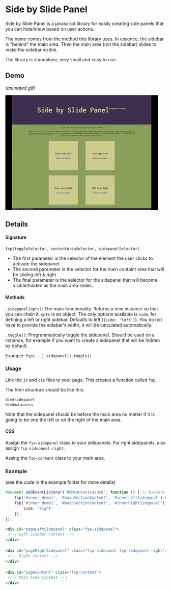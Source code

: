 # Side by Slide Panel

Side by Slide Panel is a javascript library for easily creating side panels that you can hide/show based on user actions.

The name comes from the method this library uses. In essence, the sidebar is "behind" the main area. Then the main area (not the sidebar) slides to make the sidebar visible.
 
The library is standalone, very small and easy to use.

## Demo
_(animated gif)_

![demo](./images/sidebyslide-demo.gif)

## Details

#### Signature

`fsp(toggleSelector, contentAreaSelector, sidepanelSelector)`

* The first parameter is the selector of the element the user clicks to activate the sidepanel.
* The second parameter is the selector for the main containt area that will be sliding left & right
* The final parameter is the selector for the sidepanel that will become visible/hidden as the main area slides.

#### Methods

`.sidepanel(opts)`: The main functionality. Returns a new instance so that you can chain it. `opts` is an object. The only options available is `side`, for defining a left or right sidebar. Defaults to left (`{side: 'left'}`). You do not have to provide the sidebar's width, it will be calculated automatically.

`.toggle()`: Programmatically toggle the sidepanel. Should be used on a instance, for example if you want to create a sidepanel that will be hidden by default. 

Example: `fsp(...).sidepanel().toggle()`

### Usage

Link the `js` and `css` files to your page. This creates a function called `fsp`.

The html structure should be like this:

```
div#sidepanel
div#mainarea
```

Note that the sidepanel should be before the main area no matter if it is going to be one the left or on the right of the main area.

#### CSS

Assign the `fsp-sidepanel` class to your sidepanels. For right sidepanels, also assign `fsp-sidepanel-right`.

Assing the `fsp-content` class to your main area.

### Example
(see the code in the example folder for more details)

```javascript
document.addEventListener('DOMContentLoaded', function () { // Execute after DOM as loaded
    fsp('#inner_demo1', '#mainSectionContent', '#innerLeftSidepanel').sidepanel({});
    fsp('#inner_demo2', '#mainSectionContent', '#innerRightSidepanel').sidepanel({
        side: 'right'
    });
});
```

```html
<div id="pageLeftSidepanel" class="fsp-sidepanel">
 <!-- Left Sidebar Content -->
</div>

<div id="pageRightSidepanel" class="fsp-sidepanel fsp-sidepanel-right">
 <!-- Right Content -->
</div>

<div id="pageContent" class="fsp-content">
 <!-- Main Area Content -->
</div>
```
